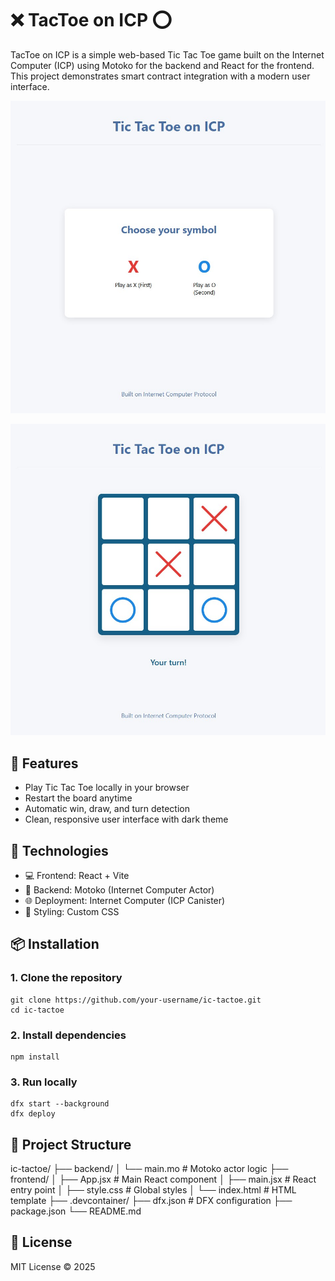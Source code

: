 # ❌ TacToe on ICP ⭕

TacToe on ICP is a simple web-based Tic Tac Toe game built on the Internet Computer (ICP) using Motoko for the backend and React for the frontend. This project demonstrates smart contract integration with a modern user interface.

![Screenshot](./docs/png/image1.jpg)

![Screenshot](./docs/png/image2.jpg)

## 🚀 Features

- Play Tic Tac Toe locally in your browser
- Restart the board anytime
- Automatic win, draw, and turn detection
- Clean, responsive user interface with dark theme

## 🧰 Technologies

- 💻 Frontend: React + Vite
- 🧠 Backend: Motoko (Internet Computer Actor)
- 🌐 Deployment: Internet Computer (ICP Canister)
- 🎨 Styling: Custom CSS

## 📦 Installation

### 1. Clone the repository

```
git clone https://github.com/your-username/ic-tactoe.git
cd ic-tactoe
```

### 2. Install dependencies

```
npm install
```

### 3. Run locally

```
dfx start --background
dfx deploy
```

## 📁 Project Structure
ic-tactoe/
├── backend/
│   └── main.mo           # Motoko actor logic
├── frontend/
│   ├── App.jsx           # Main React component
│   ├── main.jsx          # React entry point
│   ├── style.css         # Global styles
│   └── index.html        # HTML template
├── .devcontainer/
├── dfx.json              # DFX configuration
├── package.json
└── README.md

## 📄 License

MIT License © 2025

